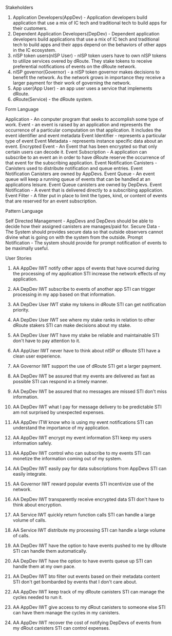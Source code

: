 

Stakeholders

1. Application Developers(AppDev) - Application developers build application that use a mix of IC tech and traditional tech to build apps for their customers.
2. Dependent Application Developers(DepDev) - Dependent application developers build applications that use a mix of IC tech and traditional tech to build apps and their apps depend on the behaviors of other apps in the IC ecosystem.
3. nISP token users(nISP User) - nISP token users have to own nISP tokens to utilize services overed by dRoute.  They stake tokens to receive preferential notifications of events on the dRoute network.
4. nISP governor(Governor) - a nISP token governor makes decisions to benefit the network. As the network grows in importance they receive a larger payment for their work of governing the network.
5. App user(App User) - an app user uses a service that implements dRoute.
6. dRoute(Service) - the dRoute system.

Form Language

Application - An computer program that seeks to accomplish some type of work.
Event - an event is raised by an application and represents the occurrence of a particular computation on that application. It includes the event identifier and event metadata
Event Identifier - represents a particular type of event
Event Metadata - represents instance specific data about an event.
Encrypted Event - An Event that has been encrypted so that only certain users can decode it.
Event Subscription - A application can subscribe to an event an in order to have dRoute reserve the occurrence of that event for the subscribing application.
Event Notification Canisters - Canisters used to distribute notification and queue entries. Event Notification Canisters are owned by AppDevs.
Event Queue - An event queue will keep a running queue of events that can be handled at an applications leisure.  Event Queue canisters are owned by DepDevs.
Event Notification - A event that is delivered directly to a subscribing application.
Event Filter - A filter put in place to limit the types, kind, or content of events that are reserved for an event subscription.

Pattern Language

Self Directed Management - AppDevs and DepDevs should be able to decide how their assigned canisters are manages/paid for.
Secure Data - The System should provides secure data so that outside observers cannot divine what is going on with the system from the outside.
Prompt Notification - The system should provide for prompt notification of events to be maximally useful.


User Stories

1. AA AppDev IWT notify other apps of events that have ocurred during the processing of my application STI increase the network effects of my application.


2. AA DepDev IWT subscribe to events of another app STI can trigger processing in my app based on that information.


3. AA DepDev User IWT stake my tokens in dRoute STI can get notification priority.


4. AA DepDev User IWT see where my stake ranks in relation to other dRoute stakers STI can make decisions about my stake.


5. AA DepDev User IWT have my stake be reliable and maintainable STI don't have to pay attention to it.


6. AA AppUser IWT never have to think about nISP or dRoute STI have a clean user experience.


7. AA Governor IWT support the use of dRoute STI get a larger payment.


8. AA DepDev IWT be assured that my events are delivered as fast as possible STI can respond in a timely manner.


9. AA DepDev IWT be assured that no messages are missed STI don't miss information.


10. AA DepDev IWT what I pay for message delivery to be predictable STI am not surprised by unexpected expenses.


11. AA AppDev ITW know who is using my event notifications STI can understand the importance of my application.


12. AA AppDev IWT encrypt my event information STI keep my users information safely.


13. AA AppDev IWT control who can subscribe to my events STI can monetize the information coming out of my system.


14. AA DepDev IWT easily pay for data subscriptions from AppDevs STI can easily integrate.


15. AA Governor IWT reward popular events STI incentivize use of the network.


16. AA DepDev IWT transparently receive encrypted data STI don't have to think about encryption.


17. AA Service IWT quickly return function calls STI can handle a large volume of calls.


18. AA Service IWT distribute my processing STI can handle a large volume of calls.


19. AA DepDev IWT have the option to have events pushed to me by dRoute STI can handle them automatically.


20. AA DepDev IWT have the option to have events queue up STI can handle them at my own pace.


21. AA DepDev IWT bto filter out events based on their metadata content STI don't get bombarded by events that I don't care about.


22. AA AppDev IWT keep track of my dRoute canisters STI can manage the cycles needed to run it.


23. AA AppDev IWT give access to my dRout canisters to someone else STI can have them manage the cycles in my canisters.


24. AA AppDev IWT recover the cost of notifying DepDevs of events from my dRout canisters STI can control expenses.



